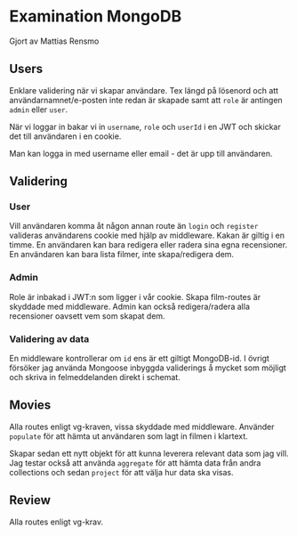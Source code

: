 # Examination MongoDB

Gjort av Mattias Rensmo

## Users

Enklare validering när vi skapar användare. Tex längd på lösenord och att användarnamnet/e-posten inte redan är skapade samt att `role` är antingen `admin` eller `user`.

När vi loggar in bakar vi in `username`, `role` och `userId` i en JWT och skickar det till användaren i en cookie.

Man kan logga in med username eller email - det är upp till användaren.

## Validering

### User

Vill användaren komma åt någon annan route än `login` och `register` valideras användarens cookie med hjälp av middleware. Kakan är giltig i en timme. En användaren kan bara redigera eller radera sina egna recensioner. En användaren kan bara lista filmer, inte skapa/redigera dem.

### Admin

Role är inbakad i JWT:n som ligger i vår cookie. Skapa film-routes är skyddade med middleware. Admin kan också redigera/radera alla recensioner oavsett vem som skapat dem.

### Validering av data

En middleware kontrollerar om `id` ens är ett giltigt MongoDB-id. I övrigt försöker jag använda Mongoose inbyggda validerings å mycket som möjligt och skriva in felmeddelanden direkt i schemat.

## Movies

Alla routes enligt vg-kraven, vissa skyddade med middleware. Använder `populate` för att hämta ut användaren som lagt in filmen i klartext.

Skapar sedan ett nytt objekt för att kunna leverera relevant data som jag vill. Jag testar också att använda `aggregate` för att hämta data från andra collections och sedan `project` för att välja hur data ska visas.

## Review

Alla routes enligt vg-krav.
